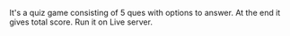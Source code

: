 It's a quiz game consisting of 5 ques with options to answer.
At the end it gives total score.
Run it on Live server.